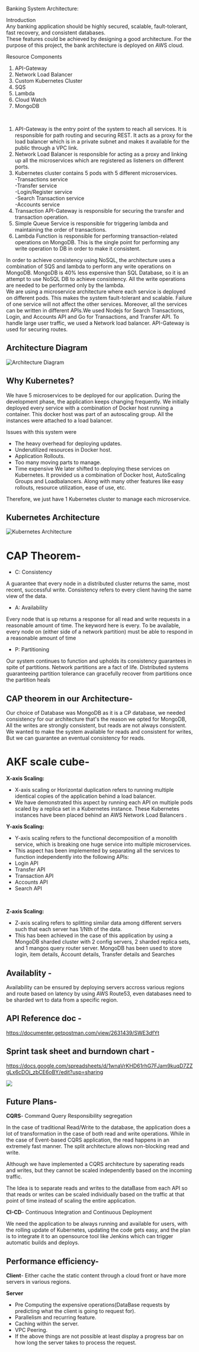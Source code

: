Banking System Architecture:<br>

Introduction<br>
Any banking application should be highly secured, scalable, fault-tolerant, fast recovery, and consistent databases.<br>
These features could be achieved by designing a good architecture. For the purpose of this project, the bank architecture is deployed on AWS cloud.<br>

Resource Components<br>
1) API-Gateway
2) Network Load Balancer
3) Custom Kubernetes Cluster
4) SQS
5) Lambda
5) Cloud Watch
6) MongoDB
<br>

1) API-Gateway is the entry point of the system to reach all services. It is responsible for path routing and securing REST. It acts as a proxy for the load balancer which is in a private subnet and makes it available for the public through a VPC link.
2) Network Load Balancer is responsible for acting as a proxy and linking up all the microservices which are registered as listeners on different ports.
3) Kubernetes cluster contains 5 pods with 5 different microservices.<br>
   -Transactions service<br>
   -Transfer service<br>
   -Login/Register service<br>
   -Search Transaction service<br>
   -Accounts service<br>
4) Transaction API-Gateway is responsible for securing the transfer and transaction operation.
5) Simple Queue Service is responsible for triggering lambda and maintaining the order of transactions.
6) Lambda Function is responsible for performing transaction-related operations on MongoDB. This is the single point for performing any write operation to DB in order to make it consistent.<br>

In order to achieve consistency using NoSQL, the architecture uses a combination of SQS and lambda to perform any write operations on MongoDB. MongoDB is 40% less expensive than SQL Database, so it is an attempt to use NoSQL DB to achieve consistency. All the write operations are needed to be performed only by the lambda. <br>
We are using a microservice architecture where each service is deployed on different pods. This makes the system fault-tolerant and scalable. Failure of one service will not affect the other services. Moreover, all the services can be written in different APIs.We used Nodejs for Search Transactions, Login, and Accounts API and Go for Transactions, and Transfer API.
To handle large user traffic, we used a Network load balancer. API-Gateway is used for securing routes.  

## Architecture Diagram

![Architecture Diagram](https://github.com/kowshhal97/Online-Bank/blob/master/Architecture%20Diagram.jpg)

## Why Kubernetes?

We have 5 microservices to be deployed for our application. During the development phase, the application keeps changing frequently. We initially deployed every service with a combination of Docker host running a container. This docker host was part of an autoscaling group. All the instances were attached to a load balancer.

Issues with this system were

- The heavy overhead for deploying updates.
- Underutilized resources in Docker host.
- Application Rollouts.
- Too many moving parts to manage.
- Time expensive
We later shifted to deploying these services on Kubernetes. It provided us a combination of Docker host, AutoScaling Groups and Loadbalancers. Along with many other features like easy rollouts, resource utilization, ease of use, etc.

Therefore, we just have 1 Kubernetes cluster to manage each microservice.

## Kubernetes Architecture

![Kubernetes Architecture](https://github.com/kowshhal97/Online-Bank/blob/master/KubernetesArc.jpg)


# CAP Theorem-

- C: Consistency

A guarantee that every node in a distributed cluster returns the same, most recent, successful write. Consistency refers to every client having the same view of the data. 

- A: Availability

Every node that is up returns a response for all read and write requests in a reasonable amount of time. The keyword here is every. To be available, every node on (either side of a network partition) must be able to respond in a reasonable amount of time

- P: Partitioning

Our system continues to function and upholds its consistency guarantees in spite of partitions. Network partitions are a fact of life. Distributed systems guaranteeing partition tolerance can gracefully recover from partitions once the partition heals

## CAP theorem in our Architecture-

Our choice of Database was MongoDB as it is a CP database, we needed consistency for our architecture that's the reason we opted for MongoDB, All the writes are strongly consistent, but reads are not always consistent. We wanted to make the system available for reads and consistent for writes, But we can guarantee an eventual consistency for reads.

# AKF scale cube-

**X-axis Scaling:**

 - X-axis scaling or Horizontal duplication refers to running multiple identical copies of the application behind a load balancer. 
 -  We have demonstrated this aspect by running each API on multiple pods scaled by a replica set in a Kubernetes instance. These Kubernetes instances have been placed behind an AWS Network Load Balancers .<br/>
     

**Y-axis Scaling:**

 - Y-axis scaling refers to the functional decomposition of a monolith service, which is breaking one huge service into multiple microservices. <br/>
 - This aspect has been implemented by separating all the services to function independently into the following APIs:
  - Login API
  - Transfer API
  - Transaction API
  - Accounts API
  - Search API
<br/>

**Z-axis Scaling:**

 - Z-axis scaling refers to splitting similar data among different servers such that each server has 1/Nth of the data.<br/>
 - This has been achieved in the case of this application by using a MongoDB sharded cluster with 2 config servers, 2 sharded replica sets, and 1 mangos query router server. MongoDB has been used to store login, item details, Account details, Transfer details and Searches <br/>

## Availablity - 
Availability can be ensured by deploying servers accross various regions and route based on latency by using AWS Route53, even databases need to be sharded wrt to data from a specific region.

## API Reference doc -
https://documenter.getpostman.com/view/2631439/SWE3dfYt

## Sprint task sheet and burndown chart - 
https://docs.google.com/spreadsheets/d/1wnaVrKHD61rhG7FJam9kuqD7ZZgLx6cDOj_zbCE6oBY/edit?usp=sharing

![](https://github.com/gopinathsjsu/team-project-cmpe202-team-project/blob/master/burndown_chart.png)

## Future Plans-

**CQRS**- Command Query Responsibility segregation

In the case of traditional Read/Write to the database, the application does a lot of transformation in the case of both read and write operations. While in the case of Event-based CQRS application, the read happens in an extremely fast manner. The split architecture allows non-blocking read and write.

Although we have implemented a CQRS architecture by saperating reads and writes, but they cannot be scaled independently based on the incoming traffic.

The Idea is to separate reads and writes to the dataBase from each API so that reads or writes can be scaled individually based on the traffic at that point of time instead of scaling the entire application.

**CI-CD**- Continuous Integration and Continuous Deployment

We need the application to be always running and available for users, with the rolling update of Kubernetes, updating the code gets easy, and the plan is to integrate it to an opensource tool like Jenkins which can trigger automatic builds and deploys.

## Performance efficiency-

**Client**-
Either cache the static content through a cloud front or have more servers in various regions.

**Server**
- Pre Computing the expensive operations(DataBase requests by predicting what the client is going to request for).
- Parallelism and recurring feature.
- Caching within the server.
- VPC Peering.
- If the above things are not possible at least display a progress bar on how long the server takes to process the request.
